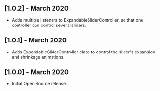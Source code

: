 ## [1.0.2] - March 2020

* Adds multiple listeners to ExpandableSliderController, so that one controller can control several sliders.


## [1.0.1] - March 2020

* Adds ExpandableSliderController class to control the slider's expansion and shrinkage animations.

## [1.0.0] - March 2020

* Initial Open Source release.
